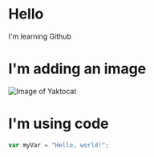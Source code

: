 # Hello
I'm learning Github
# I'm adding an image
![Image of Yaktocat](https://octodex.github.com/images/yaktocat.png)
# I'm using code
``` javascript
var myVar = "Hello, world!";
```
